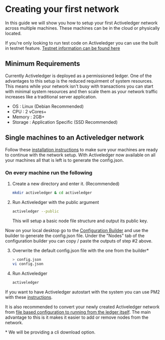 # Creating your first network

In this guide we will show you how to setup your first Activeledger network across multiple machines. These machines can be in the cloud or physically located.

If you're only looking to run test code on Activeledger you can use the built in testnet feature. [Testnet information can be found here](README.md#creating-a-local-activeledger-testnet)

## Minimum Requirements

Currently Activeledger is deployed as a permissioned ledger. One of the advantages to this setup is the reduced requirment of system resources. This means while your network isn't busy with transactions you can start with minimal system resources and then scale them as your network traffic increases like a traditional server application.

- OS : Linux (Debian Recommended)
- CPU : 2 vCores+
- Memory : 2GB+
- Storage : Application Specific (SSD Recommended)

## Single machines to an Activeledger network

Follow these [installation instructions](README.md#linux-installation-debian--ubuntu) to make sure your machines are ready to continue with the network setup. With Activeledger now available on all your machines all that is left is to generate the config.json.

### On every machine run the following

1. Create a new directory and enter it. (Recommended)
   ```bash
   mkdir activeledger & cd activeledger
   ```
2. Run Activeledger with the public argument
   ```bash
   activeledger --public
   ```
   This will setup a basic node file structure and output its public key.

Now on your local desktop go to the [Configuration Builder](https://activeledger.io/builder.html) and use the builder to generate the config.json file. Under the "Nodes" tab of the configuration builder you can copy / paste the outputs of step #2 above.

3. Overwrite the default config.json file with the one from the builder\*
   ```bash
   > config.json
   vi config.json
   ```
4. Run Activeledger
   ```bash
   activeledger
   ```

If you want to have Activeledger autostart with the system you can use PM2 with these [instructions](README.md#start-activeledger-at-system-boot).

It is also recommended to convert your newly created Activeledger network from [file based configuration to running from the ledger itself](README.md#convert-file-based-configuration-to-ledger-based-configuration). The main advantage to this is it makes it easier to add or remove nodes from the network.

\* We will be providing a cli download option.
